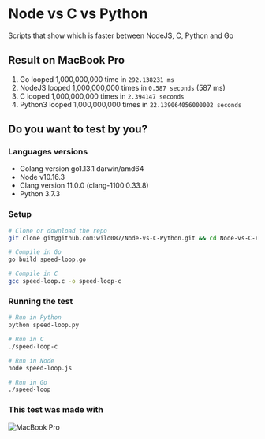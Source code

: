 # Node vs C vs Python
Scripts that show which is faster between NodeJS, C, Python and Go

## Result on MacBook Pro 
1.  Go looped 1,000,000,000 time in `292.138231 ms`
2.  NodeJS looped 1,000,000,000 times in `0.587 seconds` (587 ms)
3.  C looped 1,000,000,000 times in `2.394147 seconds`
4.  Python3 looped 1,000,000,000 times in `22.139064056000002 seconds`

## Do you want to test by you? 

### Languages versions
* Golang version go1.13.1 darwin/amd64
* Node v10.16.3
* Clang version 11.0.0 (clang-1100.0.33.8)
* Python 3.7.3

### Setup
```sh
# Clone or download the repo
git clone git@github.com:wilo087/Node-vs-C-Python.git && cd Node-vs-C-Python

# Compile in Go
go build speed-loop.go

# Compile in C
gcc speed-loop.c -o speed-loop-c
```
### Running the test
```bash
# Run in Python
python speed-loop.py

# Run in C
./speed-loop-c

# Run in Node
node speed-loop.js

# Run in Go
./speed-loop
```

### This test was made with
![MacBook Pro]('https://github.com/wilo087/Node-vs-C-Python/blob/master/mac-specifications.png')
